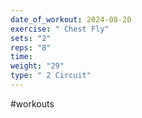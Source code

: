 ```yaml
---
date_of_workout: 2024-08-20
exercise: " Chest Fly"
sets: "2"
reps: "8"
time: 
weight: "29"
type: " 2 Circuit"
---
```

#workouts